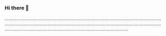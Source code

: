 ### Hi there 👋

..........................................................................................................................................................................................................................................................................................................................................................